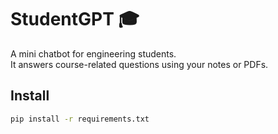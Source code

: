 # StudentGPT 🎓

A mini chatbot for engineering students.  
It answers course-related questions using your notes or PDFs.

## Install
```bash
pip install -r requirements.txt
